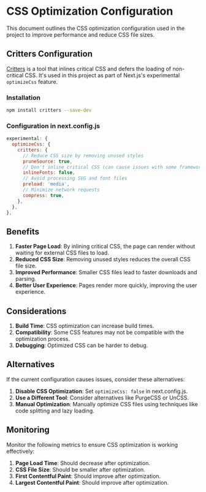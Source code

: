 # CSS Optimization Configuration

This document outlines the CSS optimization configuration used in the project to improve performance and reduce CSS file sizes.

## Critters Configuration

[Critters](https://github.com/GoogleChromeLabs/critters) is a tool that inlines critical CSS and defers the loading of non-critical CSS. It's used in this project as part of Next.js's experimental `optimizeCss` feature.

### Installation

```bash
npm install critters --save-dev
```

### Configuration in next.config.js

```javascript
experimental: {
  optimizeCss: {
    critters: {
      // Reduce CSS size by removing unused styles
      pruneSource: true,
      // Don't inline critical CSS (can cause issues with some frameworks)
      inlineFonts: false,
      // Avoid processing SVG and font files
      preload: 'media',
      // Minimize network requests
      compress: true,
    },
  },
},
```

## Benefits

1. **Faster Page Load**: By inlining critical CSS, the page can render without waiting for external CSS files to load.
2. **Reduced CSS Size**: Removing unused styles reduces the overall CSS file size.
3. **Improved Performance**: Smaller CSS files lead to faster downloads and parsing.
4. **Better User Experience**: Pages render more quickly, improving the user experience.

## Considerations

1. **Build Time**: CSS optimization can increase build times.
2. **Compatibility**: Some CSS features may not be compatible with the optimization process.
3. **Debugging**: Optimized CSS can be harder to debug.

## Alternatives

If the current configuration causes issues, consider these alternatives:

1. **Disable CSS Optimization**: Set `optimizeCss: false` in next.config.js.
2. **Use a Different Tool**: Consider alternatives like PurgeCSS or UnCSS.
3. **Manual Optimization**: Manually optimize CSS files using techniques like code splitting and lazy loading.

## Monitoring

Monitor the following metrics to ensure CSS optimization is working effectively:

1. **Page Load Time**: Should decrease after optimization.
2. **CSS File Size**: Should be smaller after optimization.
3. **First Contentful Paint**: Should improve after optimization.
4. **Largest Contentful Paint**: Should improve after optimization. 